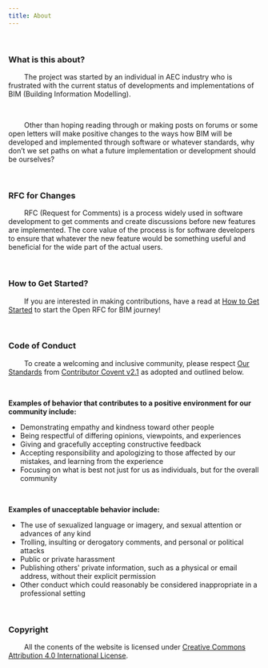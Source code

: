 ```yaml
---
title: About
---
```


&nbsp;

### What is this about? 


&nbsp; &nbsp; &nbsp; &nbsp;
The project was started by an individual in AEC industry who is frustrated with the current status of developments and implementations of BIM (Building Information Modelling).

&nbsp;
 
&nbsp; &nbsp; &nbsp; &nbsp;
Other than hoping reading through or making posts on forums or some open letters will make positive changes to the ways how BIM will be developed and implemented through software or whatever standards, why don’t we set paths on what a future implementation or development should be ourselves?

&nbsp;


### RFC for Changes
&nbsp; &nbsp; &nbsp; &nbsp;
RFC (Request for Comments) is a process widely used in software development to get comments and create discussions before new features are implemented. The core value of the process is for software developers to ensure that whatever the new feature would be something useful and beneficial for the wide part of the actual users. 

&nbsp;


### How to Get Started?
&nbsp; &nbsp; &nbsp; &nbsp;
If you are interested in making contributions, have a read at [How to Get Started](/how-to-get-started) to start the Open RFC for BIM journey!

&nbsp;

### Code of Conduct
&nbsp; &nbsp; &nbsp; &nbsp;
To create a welcoming and inclusive community, please respect [Our Standards](https://www.contributor-covenant.org/version/2/1/code_of_conduct/#our-standards) from [Contributor Covent v2.1](https://www.contributor-covenant.org/version/2/1/code_of_conduct/) as adopted and outlined below.

&nbsp;

**Examples of behavior that contributes to a positive environment for our
community include:**

* Demonstrating empathy and kindness toward other people
* Being respectful of differing opinions, viewpoints, and experiences
* Giving and gracefully accepting constructive feedback
* Accepting responsibility and apologizing to those affected by our mistakes,
  and learning from the experience
* Focusing on what is best not just for us as individuals, but for the overall
  community

&nbsp;

**Examples of unacceptable behavior include:**

* The use of sexualized language or imagery, and sexual attention or advances of
  any kind
* Trolling, insulting or derogatory comments, and personal or political attacks
* Public or private harassment
* Publishing others' private information, such as a physical or email address,
  without their explicit permission
* Other conduct which could reasonably be considered inappropriate in a
  professional setting

&nbsp; &nbsp; &nbsp; &nbsp;

### Copyright
&nbsp; &nbsp; &nbsp; &nbsp;
All the conents of the website is licensed under [Creative Commons Attribution
4.0 International License](https://creativecommons.org/licenses/by/4.0/).

